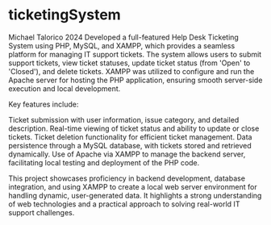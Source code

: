 ﻿# ticketingSystem 
 Michael Talorico 2024
Developed a full-featured Help Desk Ticketing System using PHP, MySQL, and XAMPP, which provides a seamless platform for managing IT support tickets. The system allows users to submit support tickets, view ticket statuses, update ticket status (from 'Open' to 'Closed'), and delete tickets. XAMPP was utilized to configure and run the Apache server for hosting the PHP application, ensuring smooth server-side execution and local development.

Key features include:

Ticket submission with user information, issue category, and detailed description.
Real-time viewing of ticket status and ability to update or close tickets.
Ticket deletion functionality for efficient ticket management.
Data persistence through a MySQL database, with tickets stored and retrieved dynamically.
Use of Apache via XAMPP to manage the backend server, facilitating local testing and deployment of the PHP code.


This project showcases proficiency in backend development, database integration, and using XAMPP to create a local web server environment for handling dynamic, user-generated data. It highlights a strong understanding of web technologies and a practical approach to solving real-world IT support challenges.
